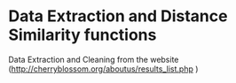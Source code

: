 # Data Extraction and Distance Similarity functions
 Data Extraction and Cleaning from the website (http://cherryblossom.org/aboutus/results_list.php )
